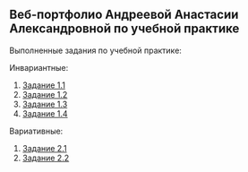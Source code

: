 Веб-портфолио Андреевой Анастасии Александровной по учебной практике
-
Выполненные задания по учебной практике:

Инвариантные:
1. [Задание 1.1](https://github.com/nastyandreeva/Practice2/blob/master/%D0%97%D0%B0%D0%B4%D0%B0%D0%BD%D0%B8%D0%B5%201.1.docx)
2. [Задание 1.2](https://github.com/nastyandreeva/Practice2/blob/master/%D0%97%D0%B0%D0%B4%D0%B0%D0%BD%D0%B8%D0%B5%201.2.docx)
3. [Задание 1.3](https://github.com/nastyandreeva/Practice2/blob/master/%D0%97%D0%B0%D0%B4%D0%B0%D0%BD%D0%B8%D0%B5%201.3.docx)
4. [Задание 1.4](https://github.com/nastyandreeva/Practice2/blob/master/%D0%97%D0%B0%D0%B4%D0%B0%D0%BD%D0%B8%D0%B5%201.4.docx)


Вариативные:
1. [Задание 2.1](https://github.com/nastyandreeva/Practice2/blob/master/%D0%97%D0%B0%D0%B4%D0%B0%D0%BD%D0%B8%D0%B5%202.1.docx)
2. [Задание 2.2](https://github.com/nastyandreeva/Practice2/blob/master/%D0%97%D0%B0%D0%B4%D0%B0%D0%BD%D0%B8%D0%B5%202.2.docx)
